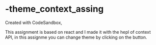 # -theme_context_assing
Created with CodeSandbox, 

This assignment is based on react and I made it with the hepl of context API, in this assignme you can change theme by clicking on the button.
